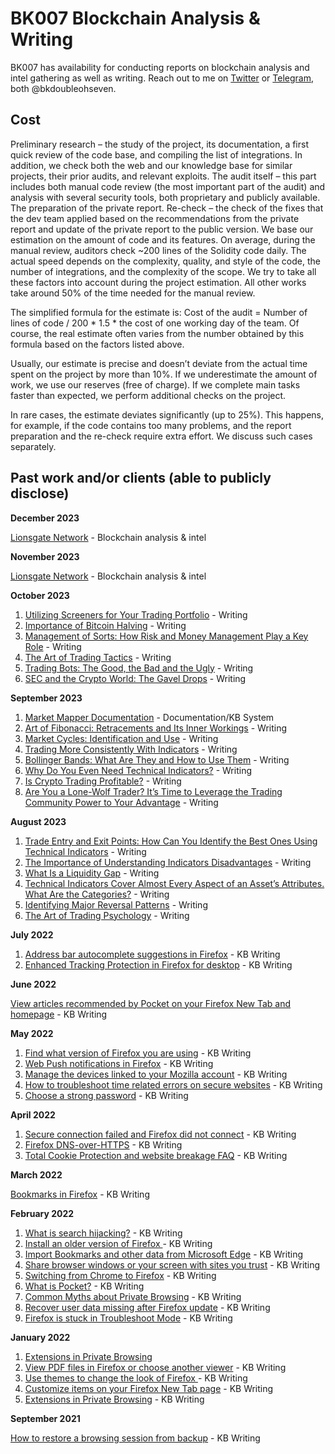 # BK007 Blockchain Analysis & Writing

BK007 has availability for conducting reports on blockchain analysis and intel gathering as well as writing. Reach out to me on [Twitter](https://twitter.com/bkdoubleohseven) or [Telegram](https://t.me/bkdoubleohseven), both @bkdoubleohseven.


## Cost
Preliminary research – the study of the project, its documentation, a first quick review of the code base, and compiling the list of integrations. In addition, we check both the web and our knowledge base for similar projects, their prior audits, and relevant exploits.
The audit itself – this part includes both manual code review (the most important part of the audit) and analysis with several security tools, both proprietary and publicly available.
The preparation of the private report.
Re-check – the check of the fixes that the dev team applied based on the recommendations from the private report and update of the private report to the public version.
We base our estimation on the amount of code and its features. On average, during the manual review, auditors check ~200 lines of the Solidity code daily. The actual speed depends on the complexity, quality, and style of the code, the number of integrations, and the complexity of the scope. We try to take all these factors into account during the project estimation. All other works take around 50% of the time needed for the manual review.

The simplified formula for the estimate is: Cost of the audit = Number of lines of code / 200 * 1.5 * the cost of one working day of the team. Of course, the real estimate often varies from the number obtained by this formula based on the factors listed above.

Usually, our estimate is precise and doesn’t deviate from the actual time spent on the project by more than 10%. If we underestimate the amount of work, we use our reserves (free of charge). If we complete main tasks faster than expected, we perform additional checks on the project.

In rare cases, the estimate deviates significantly (up to 25%). This happens, for example, if the code contains too many problems, and the report preparation and the re-check require extra effort. We discuss such cases separately.







## Past work and/or clients (able to publicly disclose)

**December 2023**

[Lionsgate Network](https://www.linkedin.com/company/lionsgate-network/) - Blockchain analysis & intel

**November 2023**

[Lionsgate Network](https://www.linkedin.com/company/lionsgate-network) - Blockchain analysis & intel


**October 2023**
1. [Utilizing Screeners for Your Trading Portfolio](https://marketmapper.io/post/utilizing-screeners-for-your-trading-portfolio) - Writing
2. [Importance of Bitcoin Halving](https://marketmapper.io/post/bitcoin-halving-impacts) - Writing
3. [Management of Sorts: How Risk and Money Management Play a Key Role](https://marketmapper.io/post/management-of-sorts-how-risk-and-money-management-play-a-key-role) - Writing
4. [The Art of Trading Tactics](https://marketmapper.io/post/the-art-of-trading-tactics) - Writing
5. [Trading Bots: The Good, the Bad and the Ugly](https://marketmapper.io/post/trading-bots-the-good-the-bad-and-the-ugly) - Writing
6. [SEC and the Crypto World: The Gavel Drops](https://marketmapper.io/post/sec-and-the-crypto-world-the-gavel-drops) - Writing

**September 2023**
1. [Market Mapper Documentation](https://marketmapper.io/documentation) - Documentation/KB System
2. [Art of Fibonacci: Retracements and Its Inner Workings](https://marketmapper.io/post/art-of-fibonacci-numbers-ratios-retracements-and-time) - Writing
3. [Market Cycles: Identification and Use](https://marketmapper.io/post/market-cycles-identification-and-use) - Writing
4. [Trading More Consistently With Indicators](https://marketmapper.io/post/trading-more-consistently-with-indicators) - Writing
5. [Bollinger Bands: What  Are They and How to Use Them](https://marketmapper.io/post/bollinger-bands-what-are-they-and-how-to-use-them-in-your-trading-strategies) - Writing
6. [Why Do You Even Need Technical Indicators?](https://marketmapper.io/post/why-do-you-even-need-technical-indicators) - Writing
7. [Is Crypto Trading Profitable?](https://marketmapper.io/post/is-crypto-trading-profitable) - Writing
8. [Are You a Lone-Wolf Trader? It’s Time to Leverage the Trading Community Power to Your Advantage](https://marketmapper.io/post/are-you-a-lone-wolf-trader-it-s-time-to-leverage-the-trading-community-power-to-your-advantage) - Writing

**August 2023**

1. [Trade Entry and Exit Points: How Can You Identify the Best Ones Using Technical Indicators](https://marketmapper.io/post/trade-entry-and-exit-points-how-can-you-identify-the-best-ones-using-technical-indicators) - Writing
2. [The Importance of Understanding Indicators Disadvantages](https://marketmapper.io/post/the-importance-of-understanding-indicators-disadvantages) - Writing
3. [What Is a Liquidity Gap](https://marketmapper.io/post/what-is-a-liquidity-gap) - Writing
4. [Technical Indicators Cover Almost Every Aspect of an Asset’s Attributes. What Are the Categories?](https://marketmapper.io/post/technical-indicators-cover-almost-every-aspect-of-an-asset-s-attributes-what-are-the-categories) - Writing
5. [Identifying Major Reversal Patterns](https://marketmapper.io/post/identifying-major-reversal-patterns) - Writing
6. [The Art of Trading Psychology](https://marketmapper.io/post/trading-psychology) - Writing


**July 2022**
1. [Address bar autocomplete suggestions in Firefox](https://support.mozilla.org/en-US/kb/address-bar-autocomplete-firefox) - KB Writing
2. [Enhanced Tracking Protection in Firefox for desktop](https://support.mozilla.org/en-US/kb/enhanced-tracking-protection-firefox-desktop) - KB Writing

   
**June 2022**

[View articles recommended by Pocket on your Firefox New Tab and homepage](https://support.mozilla.org/en-US/kb/view-articles-recommended-pocket-firefox-new-tab-homepage) - KB Writing

**May 2022**
1. [Find what version of Firefox you are using](https://support.mozilla.org/en-US/kb/find-what-version-firefox-you-are-using) - KB Writing
2. [Web Push notifications in Firefox](https://support.mozilla.org/en-US/kb/push-notifications-firefox) - KB Writing
3. [Manage the devices linked to your Mozilla account](https://support.mozilla.org/en-US/kb/fxa-managing-devices) - KB Writing
4. [How to troubleshoot time related errors on secure websites](https://support.mozilla.org/en-US/kb/troubleshoot-time-errors-secure-websites) - KB Writing
5. [Choose a strong password](https://support.mozilla.org/en-US/kb/password-strength) - KB Writing


 
**April 2022**

1. [Secure connection failed and Firefox did not connect](https://support.mozilla.org/en-US/kb/secure-connection-failed-firefox-did-not-connect) - KB Writing
2. [Firefox DNS-over-HTTPS](https://support.mozilla.org/en-US/kb/firefox-dns-over-https) - KB Writing
3. [Total Cookie Protection and website breakage FAQ](https://support.mozilla.org/en-US/kb/total-cookie-protection-and-website-breakage-faq) - KB Writing

**March 2022**

[Bookmarks in Firefox](https://support.mozilla.org/en-US/kb/bookmarks-firefox) - KB Writing
   


**February 2022**
1. [What is search hijacking?](https://support.mozilla.org/en-US/kb/what-search-hijacking) - KB Writing
2. [Install an older version of Firefox ](https://support.mozilla.org/en-US/kb/install-older-version-firefox) - KB Writing
3. [Import Bookmarks and other data from Microsoft Edge](https://support.mozilla.org/en-US/kb/import-bookmarks-and-other-data-microsoft-edge) - KB Writing
4. [Share browser windows or your screen with sites you trust](https://support.mozilla.org/en-US/kb/screenshare-safety) - KB Writing
5. [Switching from Chrome to Firefox](https://support.mozilla.org/en-US/kb/switching-chrome-firefox) - KB Writing
6. [What is Pocket?](https://support.mozilla.org/en-US/kb/what-is-pocket) - KB Writing
7. [Common Myths about Private Browsing](https://support.mozilla.org/en-US/kb/common-myths-about-private-browsing) - KB Writing
8. [Recover user data missing after Firefox update](https://support.mozilla.org/en-US/kb/recover-user-data-missing-after-firefox-update) - KB Writing
9. [Firefox is stuck in Troubleshoot Mode](https://support.mozilla.org/en-US/kb/firefox-stuck-troubleshoot-mode) - KB Writing

**January 2022**
1. [Extensions in Private Browsing](https://support.mozilla.org/en-US/kb/extensions-private-browsing)
2. [View PDF files in Firefox or choose another viewer](https://support.mozilla.org/en-US/kb/view-pdf-files-firefox-or-choose-another-viewer) - KB Writing
3. [Use themes to change the look of Firefox ](https://support.mozilla.org/en-US/kb/use-themes-change-look-of-firefox) - KB Writing
4. [Customize items on your Firefox New Tab page](https://support.mozilla.org/en-US/kb/customize-items-on-firefox-new-tab-page) - KB Writing
5. [Extensions in Private Browsing](https://support.mozilla.org/en-US/kb/extensions-private-browsing) - KB Writing

**September 2021**

[How to restore a browsing session from backup](https://support.mozilla.org/en-US/kb/how-restore-browsing-session-backup) - KB Writing
